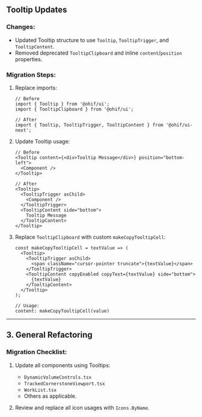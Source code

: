 
##  Tooltip Updates

### Changes:
- Updated Tooltip structure to use `Tooltip`, `TooltipTrigger`, and `TooltipContent`.
- Removed deprecated `TooltipClipboard` and inline `content`/`position` properties.

### Migration Steps:
1. Replace imports:
   ```tsx
   // Before
   import { Tooltip } from '@ohif/ui';
   import { TooltipClipboard } from '@ohif/ui';

   // After
   import { Tooltip, TooltipTrigger, TooltipContent } from '@ohif/ui-next';
   ```

2. Update Tooltip usage:
   ```tsx
   // Before
   <Tooltip content={<div>Tooltip Message</div>} position="bottom-left">
     <Component />
   </Tooltip>

   // After
   <Tooltip>
     <TooltipTrigger asChild>
       <Component />
     </TooltipTrigger>
     <TooltipContent side="bottom">
       Tooltip Message
     </TooltipContent>
   </Tooltip>
   ```

3. Replace `TooltipClipboard` with custom `makeCopyTooltipCell`:
   ```tsx
   const makeCopyTooltipCell = textValue => (
     <Tooltip>
       <TooltipTrigger asChild>
         <span className="cursor-pointer truncate">{textValue}</span>
       </TooltipTrigger>
       <TooltipContent copyEnabled copyText={textValue} side="bottom">
         {textValue}
       </TooltipContent>
     </Tooltip>
   );

   // Usage:
   content: makeCopyTooltipCell(value)
   ```

---


## 3. General Refactoring

### Migration Checklist:
1. Update all components using Tooltips:
   - `DynamicVolumeControls.tsx`
   - `TrackedCornerstoneViewport.tsx`
   - `WorkList.tsx`
   - Others as applicable.

2. Review and replace all icon usages with `Icons.ByName`.
